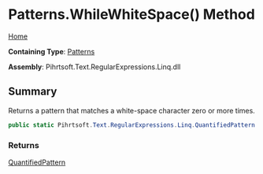 # Patterns\.WhileWhiteSpace\(\) Method

[Home](../../../../../../README.md)

**Containing Type**: [Patterns](../README.md)

**Assembly**: Pihrtsoft\.Text\.RegularExpressions\.Linq\.dll

## Summary

Returns a pattern that matches a white\-space character zero or more times\.

```csharp
public static Pihrtsoft.Text.RegularExpressions.Linq.QuantifiedPattern WhileWhiteSpace()
```

### Returns

[QuantifiedPattern](../../QuantifiedPattern/README.md)

